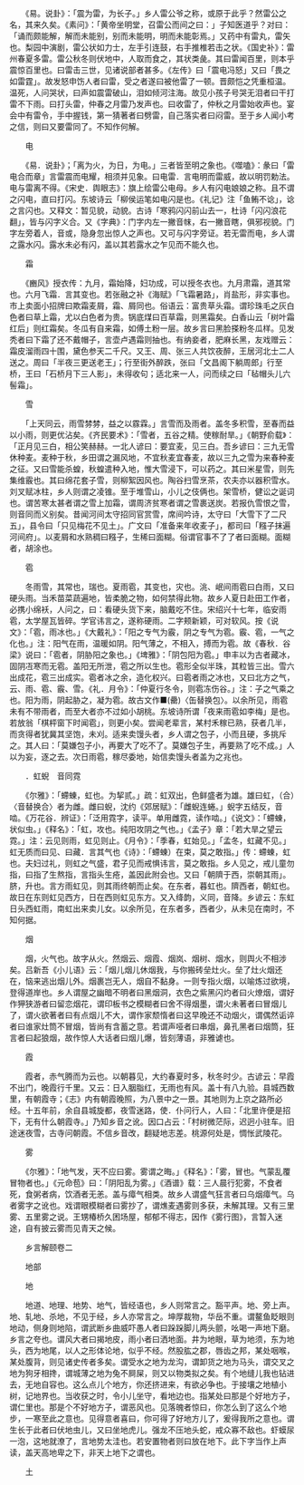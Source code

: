 <!-- { "loadSidebar": true } -->
　　《易。说卦》：「震为雷，为长子。」乡人雷公爷之称，或原于此乎？然雷公之名，其来久矣。《素问》：「黄帝坐明堂，召雷公而间之曰：」子知医道乎？对曰：「诵而颇能解，解而未能别，别而未能明，明而未能彰焉。」又药中有雷丸，雷矢也。梨园中演剧，雷公状如力士，左手引连鼓，右手推椎若击之状。《国史补》：雷州春夏多雷。雷公秋冬则伏地中，人取而食之，其状类彘。其曰雷闻百里，则本乎震惊百里也。曰雷击三世，见诸说部者甚多。《左传》曰「震电冯怒」又曰「畏之如雷霆」。故发怒申饬人者曰雷，受之者遂曰被他雷了一顿。晋颇恺之凭重桓温。温死，人问哭状，曰声如震雷破山，泪如倾河注海。故见小孩子号哭无泪者曰干打雷不下雨。曰打头雷，仲春之月雷乃发声也。曰收雷了，仲秋之月雷始收声也。宴会中有雷令，手中握钱，第一猜著者曰劈雷，自己落实者曰闷雷。至于乡人闻小考之信，则曰又要雷同了。不知作何解。 


　　电 

　　《易．说卦》；「离为火，为日，为电。」三者皆至明之象也。《噬嗑》：彖曰「雷电合而章」言雷震而电耀，相须并见象。曰电雷．言电明而雷威，故以明罚勅法。电与雷离不得。《宋史．舆眼志》：旗上绘雷公电母。乡人有闪电娘娘之称。且不谓之闪电，直曰打闪。东坡诗云「柳侯运笔如电闪是也。《礼记》注「鱼鲔不谂」，谂之言闪也。又释文：暂见貌，动貌。古诗「寒鸦闪闪前山去一，杜诗「闪闪浪花翻」，皆与闪字义合。又《字典》：门字内左一撇音帓，右一撇音瞎，俱邪视貌。门字左旁着人，音或，隐身忽出惊人之声也。又可与闪字旁证。若无雷而电，乡人谓之露水闪。露水未必有闪，盖以其若露水之乍见而不能久也。 

　　霜 

　　《豳风》授衣传：九月，霜始降，妇功成，可以授冬衣也。九月肃霜，道其常也。六月飞霜．言其变也。若张融之补《海赋》「飞霜暑路」，肖盐形，非实事也。市上卖面小招牌曰欺霜麦屑，霜、屑同也。俗语云：富贵草头霜。谓珍珠毛之灰白色者曰草上霜，尤以白色者为贵。锅底煤曰百草霜，则黑霜矣。白香山云「树叶霜红后」则红霜矣。冬瓜有自来霜，如傅土粉一层。故乡言曰黑脸搽粉冬瓜样。见发秃者曰下霜了还不戴帽子，言壶卢遇霜则抽也。有纳妾者，肥麻长黑，友戏赠云：霜皮溜雨四十围，黛色参天二千尺。又王、周、张三人共饮夜醉，王居河北士二人送之。周曰「半夜三更送老王」；行至街外醉跌，张曰「文昌阁下躺周郎」行至桥，王曰「石桥月下三人影」，未得收句；适北来一人，问而续之曰「毡帽头儿六髻霜」。 

　　雪 

　　「上天同云，雨雪棼棼，益之以霡霖。」言雪而及雨者。盖冬多积雪，至春而益以小雨，则更优沾矣。《齐民要术》：「雪者，五谷之精。使稼耐旱。」《朝野俞载》：「正月见三白，相公笑赫赫。一北人谚曰：要宜麦，见三白。吾乡谚曰：三九无雪休种麦。麦种于秋，乡田谓之漏风地，不宜秋麦宜春麦，故以三九之雪为来春种麦之征。又曰雪能杀蝗，秋蝗遣种入地，惟大雪浸下，可以药之。其曰米星雪，则先集维霰也。其曰绵花套子雪，则柳絮因风也。陶谷扫雪烹茶，农夫亦以器积雪水。刘叉赋冰柱，乡人则谓之凌锥。至于堆雪山，小儿之伎俩也。架雪桥，健讼之诞词也。谓苦寒太甚者谓之雪上加霜，谓周济贫寒者谓之雪裹送炭。若报仇雪恨之雪，则音同而义别矣。昔闻河间太守招同官赏雪，席间吟诗，太守曰「大雪下了二尺五」，县令曰「只见梅花不见土」。广文曰「准备来年收麦子」，都司曰「糨子抹遍河间府」。以麦屑和水熟稠曰糨子，生稀曰面糊。俗谓官事不了了者曰面糊。面糊者，胡涂也。 

　　雹 

　　冬雨雪，其常也，瑞也。夏雨雹，其变也，灾也。洮、岷间雨雹曰白雨，又曰硬头雨。当禾苗菜蔬遍地，皆柔脆之物，如何禁得此物。故乡人夏日赴田工作者，必携小绵袄，人问之，曰：看硬头货下来，脑戴吃不住。宋绍兴十七年，临安雨雹，太学屋瓦皆碎。学官讳言之，遂称硬雨。二字颊新颖，可对软风。按《说文》：「雹，雨冰也。」《大戴礼》：「阳之专气为霰，阴之专气为雹。霰、雹，一气之化也。」注：阳气在雨，温暖如阴。阳气薄之，不相入，搏而为雹。故《春秋．谷梁》说曰：「雹者，阴胁阳之象也。」《埤雅》：「阴包阳为雹。」申丰以为古者藏冰，固阴冱寒而无雹。盖阳无所泄，雹之所以生也。雹形全似半珠，其粒皆三出。雪六出成花，雹三出成实。雹者冰之余，造化权兴。曰雹者雨之冰也，又曰北方之气，云、雨、雹、霰、雪。《礼．月令》：「仲夏行冬令，则雹冻伤谷。」注：子之气乘之也。阳为雨，阴起胁之，凝为雹。故古文作■(罍)〈缶替换包〉。以余所见，雨雹未有不带雨者，而至大者亦不过如小胡桃。东坡诗所谓「夜来雨雹如李梅」是也。若放翁「棋枰窗下时闻雹」，则更小矣。尝闻老辈言，某村禾稼已熟，获者几半，而贪得者犹冀其坚饱，未刈。适来卖馒头者，乡人谓之包子，小而且硬，多挑斥之。其人曰：「莫嫌包子小，再要大了吃不了。莫嫌包子生，再要熟了吃不成。」人以为妄，逐之去。次日雨雹，稼尽委地，始信卖馒头者盖为之兆也。 

　　．虹蜺　音同霓 

　　《尔雅》：「螮蝀，虹也。为挈贰。」疏：虹双出，色鲜盛者为雄。雄曰虹，（合）〈音替换合〉者为雌。雌曰蜺，沈约《郊居赋》：「雌蜺连蜷。」蜺字五结反，音啮。《万花谷．辨证》：「泛用霓字，读平。单用雌霓，读作啮。」《说文》：「螮蝀，状似虫。」《释名》：「虹，攻也。纯阳攻阴之气也。」《孟子》章：「若大旱之望云霓。」注：云见则雨，虹见则止。《月令》：「季春，虹始见。」「孟冬，虹藏不见。」虹无质而曰见、曰藏．言其气也《诗》：「螮蝀）在束，莫之敢指。」传：螮蝀，虹也。夫妇过礼，则虹之气盛，君子见而戒惧讳言，莫之敢指。乡人见之，戒儿童勿指，曰指了生熬指，言指头生疮，盖因此附会也。又曰「朝隮于西，崇朝其雨」。脐，升也。言方雨虹见，则其雨终朝而止矣。在东者，暮虹也。隮西者，朝虹也。故日在东则虹见西方，日在西则虹见东方。又入绛韵，义同，音降。乡谚云：东虹日头西虹雨，南虹出来卖儿女。以余所见，在东者多，西者少，从未见在南时，不知何据。 

　　烟 

　　烟，火气也。故字从火。然烟云、烟霞、烟岚、烟树、烟水，则舆火不相涉矣。吕新吾《小儿语》云：「烟儿烟儿休烟我，与你搬砖垒灶火。垒了灶火烟还在，恼来逃出烟儿外。烟裹岂无人，烟自不黏身。一则专指火烟，以喻炼过欲境，登得道岸也。乡人谓屋之幽暗不明者曰黑烟洞，衣色之紫黑闪灼者曰火燎烟，谓好作狎狭游者曰留恋烟花，谓印板书之模糊者曰舍不得烟墨，谓火未著者曰冒烟儿了，谓火欲著者曰有点烟儿不大，谓作家颓惰者曰这早晚还不动烟火，谓偶然诟谇者曰谁家灶筒不冒烟，皆尚有含蓄之意。若谓声哑者曰串烟，鼻孔黑者曰烟筒，狂言者曰起狼烟，故作惊人大话者曰烟儿爆，皆刻薄语，非雅谑也。 

　　霞 

　　霞者，赤气腾而为云也。以朝暮见，大约春夏时多，秋冬时少。古谚云：早霞不出门，晚霞行千里。又云：日入胭脂红，无雨也有风。盖十有八九验。县城西数里，有朝霞寺；《志》内有朝霞晚照，为八景中之一景。其地则为上京之路所必经。十五年前，余自县城旋都，夜雪迷路，使．仆问行人，人曰：「北里许便是招下，无有什么朝霞寺。」乃知乡音之讹。因口占云：「村树微茫际，迟迥小驻车。旧途迷夜雪，古寺问朝霞。不信乡音改，翻疑地志差。桃源何处是，惆怅武陵花。 

　　雾 

　　《尔雅》：「地气发，天不应曰雾。雾谓之晦。」《释名》：「雾，冒也。气蒙乱覆冒物者也。」《元命苞》曰：「阴阳乱为雾。」《酒谱》载：三人晨行犯雾，不食者死，食粥者病，饮酒者无恙。盖与瘴气相类。故乡人谓盛气狂言者曰乌烟瘴气。乌者雾字之讹也。戏谓眼模糊者曰雾抄了，谓燋麦遇雾则多获，未解其理。又有三里雾、五里雾之说。王甥椿桥久困场屋，郁郁不得志，因作《雾行图》，言暂入迷途，自有披云雾而见青天之候。 


　　乡言解颐卷二 

　　地部 

　　地 

　　地道、地理、地势、地气，皆经语也，乡人则常言之。豁平声。地、旁上声。地、轧地、杀地，不见于经，乡人亦常言之。坤厚裁物，华岳不重。谓鳌鱼眨眼则地动，侧身则地陷，谓武断乡曲威吓愚人者曰跺跺脚儿两头颤，吆喝一声地下磨。乡言之夸也。谓风大者曰揭地皮，雨小者曰洒地面。井为地眼，草为地须，东为地头，西为地尾，以人之形体论地，似乎不经。然股肱之郡，唇齿之邦，某处咽喉，某处腹背，则见诸史传者多矣。谓受水之地为龙沟，谓卸货之地为马头，谓交叉之地为狗牙相搀，谓城薄之地为兔不屙屎，则又以物类拟之矣。有个地缝儿我也钻进去，无地自容也。这么点儿个地方，你还挤进来，有欲必争也。于接壤之地植小树，记地界也。当收获之时，令小儿坐守，看地边也。指某处曰那是个好地方子，谓仁里也。那是个不好地方子，谓恶风也。见落魄者惊曰，你怎么到了这么个地步，一寒至此之意也。见得意者喜曰，你可得了好地方儿了，爰得我所之意也。谓生长于此者曰伏地虫儿，又曰坐地虎儿。强龙不压地头蛇，戒众寡不敌也。虾蟆尿一泡，这地就潦了，言地势太洼也。若安置物者则曰放在地下。此下字当作上声读，盖天高地卑之下，非天上地下之谓也。 

　　土 

